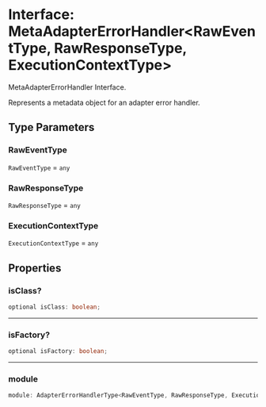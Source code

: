 # Interface: MetaAdapterErrorHandler\<RawEventType, RawResponseType, ExecutionContextType\>

MetaAdapterErrorHandler Interface.

Represents a metadata object for an adapter error handler.

## Type Parameters

### RawEventType

`RawEventType` = `any`

### RawResponseType

`RawResponseType` = `any`

### ExecutionContextType

`ExecutionContextType` = `any`

## Properties

### isClass?

```ts
optional isClass: boolean;
```

***

### isFactory?

```ts
optional isFactory: boolean;
```

***

### module

```ts
module: AdapterErrorHandlerType<RawEventType, RawResponseType, ExecutionContextType>;
```
